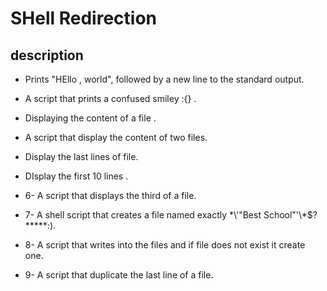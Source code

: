# SHell Redirection

## description 

* Prints "HEllo , world", followed by a new line to the standard output.

* A script that prints a confused smiley :{} .

* Displaying the content of a file .

* A script that display the content of two files.

* Display the last lines of file.

* DIsplay the first 10 lines .

* 6- A script that displays the third of a file.

* 7- A shell script that creates a file named exactly \*\\'"Best School"\'\\*$\?\*\*\*\*\*:).

* 8- A script that writes into the files and if file does not exist it create one.

* 9- A script that duplicate the last line of a file.
